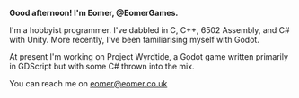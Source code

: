 **Good afternoon! I'm Eomer, @EomerGames.**

I'm a hobbyist programmer. I've dabbled in C, C++, 6502 Assembly, and C# with Unity. More recently, I've been familiarising myself with Godot.

At present I'm working on Project Wyrdtide, a Godot game written primarily in GDScript but with some C# thrown into the mix.

You can reach me on eomer@eomer.co.uk


<!---
EomerGames/EomerGames is a ✨ special ✨ repository because its `README.md` (this file) appears on your GitHub profile.
You can click the Preview link to take a look at your changes.
--->
